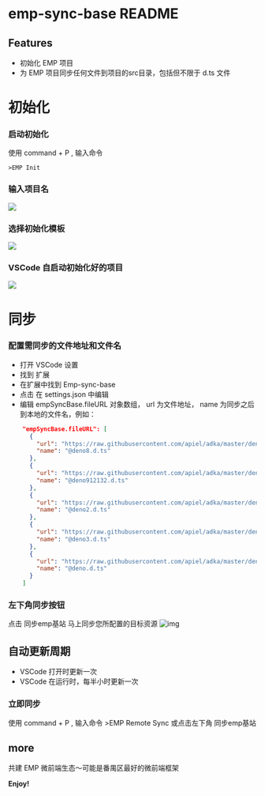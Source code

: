 # emp-sync-base README

## Features
+ 初始化 EMP 项目
+ 为 EMP 项目同步任何文件到项目的src目录，包括但不限于 d.ts 文件

# 初始化
### 启动初始化
使用 command + P , 输入命令
```
>EMP Init
```
### 输入项目名
![](https://p9-juejin.byteimg.com/tos-cn-i-k3u1fbpfcp/5e9f1c47c83d44ad8d6fba5d71beaa4d~tplv-k3u1fbpfcp-zoom-1.image)

### 选择初始化模板
![](https://p3-juejin.byteimg.com/tos-cn-i-k3u1fbpfcp/f5d3185367594f838d6384bd4f8f862c~tplv-k3u1fbpfcp-zoom-1.image)

### VSCode 自启动初始化好的项目
![](https://p3-juejin.byteimg.com/tos-cn-i-k3u1fbpfcp/22a0d00d558d4d9db9d7d11e480cec85~tplv-k3u1fbpfcp-zoom-1.image)



# 同步

### 配置需同步的文件地址和文件名

+ 打开 VSCode 设置
+ 找到 扩展
+ 在扩展中找到 Emp-sync-base
+ 点击 在 settings.json 中编辑
+ 编辑 empSyncBase.fileURL 对象数组， url 为文件地址， name 为同步之后到本地的文件名，例如：

```json
    "empSyncBase.fileURL": [
      {
        "url": "https://raw.githubusercontent.com/apiel/adka/master/deno.d.ts",
        "name": "@deno8.d.ts"
      },
      {
        "url": "https://raw.githubusercontent.com/apiel/adka/master/deno.d.ts",
        "name": "@deno912132.d.ts"
      },
      {
        "url": "https://raw.githubusercontent.com/apiel/adka/master/deno.d.ts",
        "name": "@deno2.d.ts"
      },
      {
        "url": "https://raw.githubusercontent.com/apiel/adka/master/deno.d.ts",
        "name": "@deno3.d.ts"
      },
      {
        "url": "https://raw.githubusercontent.com/apiel/adka/master/deno.d.ts",
        "name": "@deno.d.ts"
      }
    ]
```

### 左下角同步按钮

点击 同步emp基站 马上同步您所配置的目标资源
![img](https://p1-juejin.byteimg.com/tos-cn-i-k3u1fbpfcp/0dfa369734af458fa64ec811e438ef1a~tplv-k3u1fbpfcp-zoom-1.image)

## 自动更新周期

+ VSCode 打开时更新一次
+ VSCode 在运行时，每半小时更新一次

### 立即同步

使用 command + P , 输入命令 >EMP Remote Sync
或点击左下角 同步emp基站

## more

共建 EMP 微前端生态～可能是番禺区最好的微前端框架

**Enjoy!**
